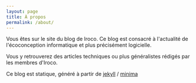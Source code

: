 ```yaml
---
layout: page
title: À propos
permalink: /about/
---
```


Vous êtes sur le site du blog de Iroco. Ce blog est consacré à l'actualité de l'écoconception informatique 
et plus précisément logicielle. 

Vous y retrouverez des articles techniques ou plus généralistes rédigés par les membres d'Iroco.

Ce blog est statique, généré à partir de [jekyll](https://github.com/jekyll) /
[minima](https://github.com/jekyll/minima)

